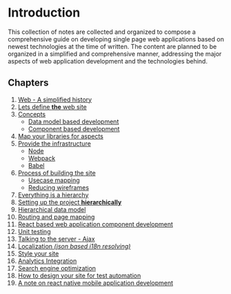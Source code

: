 # Introduction

This collection of notes are collected and organized to compose a comprehensive guide on developing single page 
web applications based on newest technologies at the time of written. The content are planned to be organized in a 
simplified and comprehensive manner, addressing the major aspects of web application development and the 
technologies behind.

## Chapters

1. [Web - A simplified history](./web-a-simplified-history.md)
1. [Lets define **the** web site]()
1. [Concepts]()
    * [Data model based development]()
    * [Component based development]()
1. [Map your libraries for aspects]()
1. [Provide the infrastructure]()
    * [Node]()
    * [Webpack]()
    * [Babel]()
1. [Process of building the site]()
    * [Usecase mapping]()
    * [Reducing wireframes]()
1. [Everything is a hierarchy]()
1. [Setting up the project **hierarchically**]()
1. [Hierarchical data model]()
1. [Routing and page mapping]()
1. [React based web application component development]()
1. [Unit testing]()
1. [Talking to the server - Ajax]()
1. [Localization _(json based i18n resolving)_]()
1. [Style your site]()
1. [Analytics Integration]()
1. [Search engine optimization]()
1. [How to design your site for test automation]()
1. [A note on react native mobile application development]()
